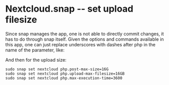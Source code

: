 # Nextcloud.snap -- set upload filesize

Since snap manages the app, one is not able to directly commit changes, it has to do through snap itself. Given the options and commands available in this app, one can just replace underscores with dashes after php in the name of the parameter, like:

And then for the upload size:

```
sudo snap set nextcloud php.post-max-size=16G 
sudo snap set nextcloud php.upload-max-filesize=16GB
sudo snap set nextcloud php.max-execution-time=3600
```
